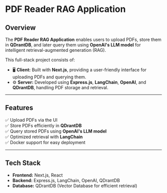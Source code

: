 # PDF Reader RAG Application

## Overview
The **PDF Reader RAG Application** enables users to upload PDFs, store them in **QDrantDB**, and later query them using **OpenAI's LLM model** for intelligent retrieval-augmented generation (RAG).

This full-stack project consists of:
- 🖥️ **Client:** Built with **Next.js**, providing a user-friendly interface for uploading PDFs and querying them.
- ⚙️ **Server:** Developed using **Express.js**, **LangChain**, **OpenAI**, and **QDrantDB**, handling PDF storage and retrieval.

---

## Features
✅ Upload PDFs via the UI  
✅ Store PDFs efficiently in **QDrantDB**  
✅ Query stored PDFs using **OpenAI's LLM model**  
✅ Optimized retrieval with **LangChain**  
✅ Docker support for easy deployment  

---

## Tech Stack
- **Frontend:** Next.js, React
- **Backend:** Express.js, LangChain, OpenAI, QDrantDB
- **Database:** QDrantDB (Vector Database for efficient retrieval)
